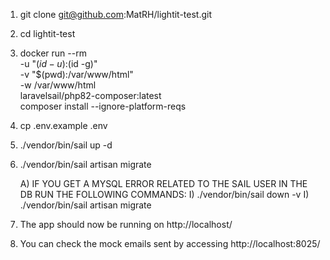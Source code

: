 1) git clone git@github.com:MatRH/lightit-test.git 

2) cd lightit-test

3) docker run --rm \
    -u "$(id -u):$(id -g)" \
    -v "$(pwd):/var/www/html" \
    -w /var/www/html \
    laravelsail/php82-composer:latest \
    composer install --ignore-platform-reqs

4) cp .env.example .env

5) ./vendor/bin/sail up -d

6) ./vendor/bin/sail artisan migrate

    A) IF YOU GET A MYSQL ERROR RELATED TO THE SAIL USER IN THE DB RUN THE FOLLOWING COMMANDS:
        I) ./vendor/bin/sail down -v
        I) ./vendor/bin/sail artisan migrate

7) The app should now be running on http://localhost/

8) You can check the mock emails sent by accessing http://localhost:8025/
